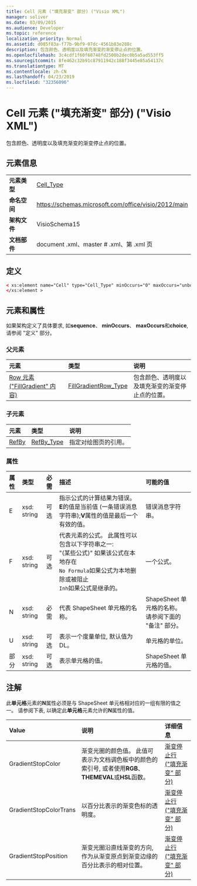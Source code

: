 ```yaml
---
title: Cell 元素 ("填充渐变" 部分) ("Visio XML")
manager: soliver
ms.date: 03/09/2015
ms.audience: Developer
ms.topic: reference
localization_priority: Normal
ms.assetid: d085f83a-f77b-9bf9-07dc-4561b83e288c
description: 包含颜色、透明度以及填充渐变的渐变停止点的位置。
ms.openlocfilehash: 3c4cdf1f60f68748fd2500b2dec0b5a5ad553ff5
ms.sourcegitcommit: 8fe462c32b91c87911942c188f3445e85a54137c
ms.translationtype: MT
ms.contentlocale: zh-CN
ms.lasthandoff: 04/23/2019
ms.locfileid: "32356096"
---
```

# <a name="cell-element-fill-gradient-section-visio-xml"></a>Cell 元素 ("填充渐变" 部分) ("Visio XML")

包含颜色、透明度以及填充渐变的渐变停止点的位置。
  
## <a name="element-information"></a>元素信息

|||
|:-----|:-----|
|**元素类型** <br/> |[Cell_Type](cell_type-complextypevisio-xml.md) <br/> |
|**命名空间** <br/> |https://schemas.microsoft.com/office/visio/2012/main  <br/> |
|**架构文件** <br/> |VisioSchema15  <br/> |
|**文档部件** <br/> |document .xml、master # .xml、第 .xml 页  <br/> |
   
## <a name="definition"></a>定义

```XML
< xs:element name="Cell" type="Cell_Type" minOccurs="0" maxOccurs="unbounded" >
</xs:element >
```

## <a name="elements-and-attributes"></a>元素和属性

如果架构定义了具体要求, 如**sequence**、 **minOccurs**、 **maxOccurs**和**choice**, 请参阅 "定义" 部分。 
  
### <a name="parent-elements"></a>父元素

|**元素**|**类型**|**说明**|
|:-----|:-----|:-----|
|[Row 元素 ("FillGradient" 内容)](row-element-fill-gradient-sectionvisio-xml.md) <br/> |[FillGradientRow_Type](fillgradientrow_type-complextypevisio-xml.md) <br/> |包含颜色、透明度以及填充渐变的渐变停止点的位置。  <br/> |
   
### <a name="child-elements"></a>子元素

|**元素**|**类型**|**说明**|
|:-----|:-----|:-----|
|[RefBy](refby-element-cell_type-complextypevisio-xml.md) <br/> |[RefBy_Type](refby_type-complextypevisio-xml.md) <br/> |指定对绘图页的引用。  <br/> |
   
### <a name="attributes"></a>属性

|**属性**|**类型**|**必需**|**描述**|**可能的值**|
|:-----|:-----|:-----|:-----|:-----|
|E  <br/> |xsd: string  <br/> |可选  <br/> |指示公式的计算结果为错误。 **E**的值是当前值 (一条错误消息字符串);**V**属性的值是最后一个有效的值。  <br/> |错误消息字符串。  <br/> |
|F  <br/> |xsd: string  <br/> |可选  <br/> | 代表元素的公式。 此属性可以包含以下字符串之一:  <br/>  "(某些公式)" 如果该公式在本地存在  <br/>  `No Formula`如果公式为本地删除或被阻止  <br/>  `Inh`如果公式是继承的。  <br/> |一个公式。  <br/> |
|N  <br/> |xsd: string  <br/> |必需  <br/> |代表 ShapeSheet 单元格的名称。  <br/> |ShapeSheet 单元格的名称。  <br/> 请参阅下面的 "备注" 部分。  <br/> |
|U  <br/> |xsd: string  <br/> |可选  <br/> |表示一个度量单位, 默认值为 DL。  <br/> |单元格的单位。  <br/> |
|部分  <br/> |xsd: string  <br/> |可选  <br/> |表示单元格的值。  <br/> |ShapeSheet 单元格的值。  <br/> |
   
## <a name="remarks"></a>注解

此**单元格**元素的**N**属性必须是与 ShapeSheet 单元格相对应的一组有限的值之一。 请参阅下表, 以确定此**单元格**元素允许的**N**属性的值。 
  
|**Value**|**说明**|**详细信息**|
|:-----|:-----|:-----|
|GradientStopColor  <br/> |渐变光圈的颜色值。 此值可表示为文档调色板中的颜色的索引号, 或者使用**RGB**、 **THEMEVAL**或**HSL**函数。  <br/> |[渐变停止行 ("填充渐变" 部分)](gradient-stop-row-fill-gradient-section.md) <br/> |
|GradientStopColorTrans  <br/> |以百分比表示的渐变色标的透明度。  <br/> |[渐变停止行 ("填充渐变" 部分)](gradient-stop-row-fill-gradient-section.md) <br/> |
|GradientStopPosition  <br/> |渐变光圈沿直线渐变的方向, 作为从渐变原点到渐变边缘的百分比表示的相对位置。  <br/> |[渐变停止行 ("填充渐变" 部分)](gradient-stop-row-fill-gradient-section.md) <br/> |
   

